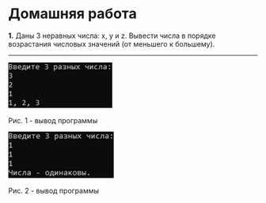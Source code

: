 # Домашняя работа
**1.** Даны 3 неравных числа: x, y и z. Вывести числа в порядке возрастания числовых значений (от меньшего к большему).
____
![1](1.jpg "Рис. 1 - вывод программы")

Рис. 1 - вывод программы

![2](2.jpg "Рис. 2 - вывод программы")

Рис. 2 - вывод программы